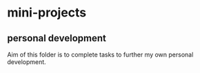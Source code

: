 # mini-projects

## personal development

Aim of this folder is to complete  tasks to further my own personal development.

